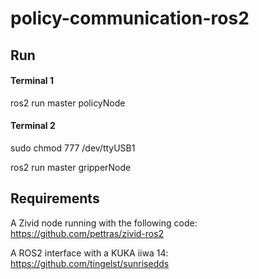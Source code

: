 # policy-communication-ros2

## Run

#### Terminal 1
ros2 run master policyNode 

#### Terminal 2
sudo chmod 777 /dev/ttyUSB1 

ros2 run master gripperNode 

## Requirements

A Zivid node running with the following code: https://github.com/pettras/zivid-ros2

A ROS2 interface with a KUKA iiwa 14: https://github.com/tingelst/sunrisedds
